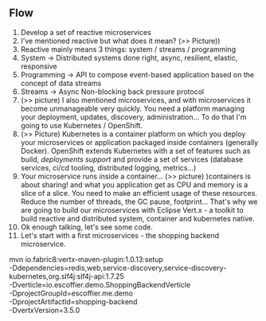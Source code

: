 ## Flow

1. Develop a set of reactive microservices
2. I've mentioned reactive but what does it mean? (>> Picture))
4. Reactive mainly means 3 things: system / streams / programming
5. System -> Distributed systems done right, async, resilient, elastic, responsive
6. Programming -> API to compose event-based application based on the concept of data streams
7. Streams -> Async Non-blocking back pressure protocol 
8. (>> picture) I also mentioned microservices, and with microservices it become unmanageable very quickly. You need a platform managing your deployment, updates, discovery, administration... To do that I'm going to use Kubernetes / OpenShift.
9. (>> Picture) Kubernetes is a container platform on which you deploy your microservices or application packaged inside containers (generally Docker). OpenShift extends Kubernetes with a set of features such as build, _deployments support_ and provide a set of services (database services, ci/cd tooling, distributed logging, metrics...)
10. Your microservice runs inside a container... (>> picture) )containers is about sharing! and what you application get as CPU and memory is a slice of a slice. You need to make an efficient usage of these resources. Reduce the number of threads, the GC pause, footprint... That's why we are going to build our microservices with Eclipse Vert.x - a toolkit to build reactive and distributed system, container and kubernetes native.
11. Ok enough talking, let's see some code.
12. Let's start with a first microservices - the shopping backend microservice.

mvn io.fabric8:vertx-maven-plugin:1.0.13:setup \
 -Ddependencies=redis,web,service-discovery,service-discovery-kubernetes,org.slf4j:slf4j-api:1.7.25 \
 -Dverticle=io.escoffier.demo.ShoppingBackendVerticle \
 -DprojectGroupId=escoffier.me.demo \
 -DprojectArtifactId=shopping-backend \
 -DvertxVersion=3.5.0




  